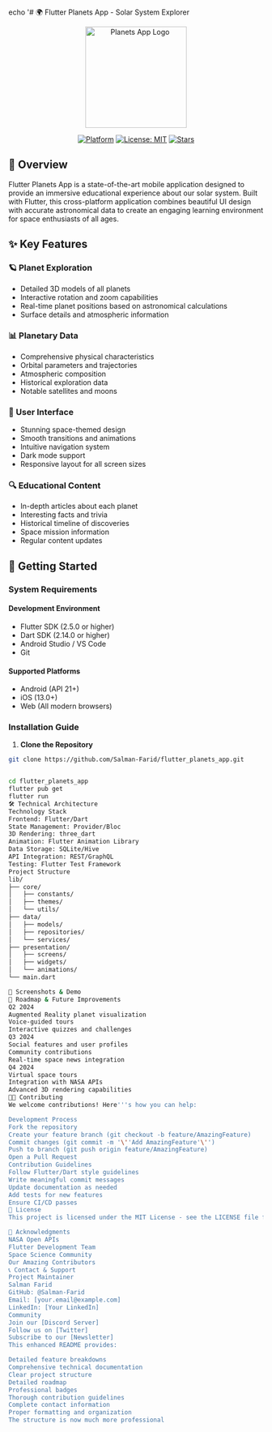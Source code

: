 echo '# 🌍 Flutter Planets App - Solar System Explorer

<p align="center">
  <img src="[https://raw.githubusercontent.com/sourcegraph/sourcegraph/main/client/branded/src/assets/img/sourcegraph-mark.svg](https://p1.hiclipart.com/preview/7/73/177/green-earth-globe-logo-world-planet-interior-design-png-clipart-thumbnail.jpg)" width="200" alt="Planets App Logo">
</p>

<p align="center">
  <a href="https://flutter.dev"><img src="https://img.shields.io/badge/Platform-Flutter-02569B?logo=flutter" alt="Platform"></a>
  <a href="https://opensource.org/licenses/MIT"><img src="https://img.shields.io/badge/License-MIT-yellow.svg" alt="License: MIT"></a>
  <a href="https://github.com/Salman-Farid/flutter_planets_app/stargazers"><img src="https://img.shields.io/github/stars/Salman-Farid/flutter_planets_app" alt="Stars"></a>
</p>

## 📱 Overview

Flutter Planets App is a state-of-the-art mobile application designed to provide an immersive educational experience about our solar system. Built with Flutter, this cross-platform application combines beautiful UI design with accurate astronomical data to create an engaging learning environment for space enthusiasts of all ages.

## ✨ Key Features

### 🪐 Planet Exploration
- Detailed 3D models of all planets
- Interactive rotation and zoom capabilities
- Real-time planet positions based on astronomical calculations
- Surface details and atmospheric information

### 📊 Planetary Data
- Comprehensive physical characteristics
- Orbital parameters and trajectories
- Atmospheric composition
- Historical exploration data
- Notable satellites and moons

### 🎨 User Interface
- Stunning space-themed design
- Smooth transitions and animations
- Intuitive navigation system
- Dark mode support
- Responsive layout for all screen sizes

### 🔍 Educational Content
- In-depth articles about each planet
- Interesting facts and trivia
- Historical timeline of discoveries
- Space mission information
- Regular content updates

## 🚀 Getting Started

### System Requirements

#### Development Environment
- Flutter SDK (2.5.0 or higher)
- Dart SDK (2.14.0 or higher)
- Android Studio / VS Code
- Git

#### Supported Platforms
- Android (API 21+)
- iOS (13.0+)
- Web (All modern browsers)

### Installation Guide

1. **Clone the Repository**
```bash
git clone https://github.com/Salman-Farid/flutter_planets_app.git


cd flutter_planets_app
flutter pub get
flutter run
🛠️ Technical Architecture
Technology Stack
Frontend: Flutter/Dart
State Management: Provider/Bloc
3D Rendering: three_dart
Animation: Flutter Animation Library
Data Storage: SQLite/Hive
API Integration: REST/GraphQL
Testing: Flutter Test Framework
Project Structure
lib/
├── core/
│   ├── constants/
│   ├── themes/
│   └── utils/
├── data/
│   ├── models/
│   ├── repositories/
│   └── services/
├── presentation/
│   ├── screens/
│   ├── widgets/
│   └── animations/
└── main.dart

📸 Screenshots & Demo
🎯 Roadmap & Future Improvements
Q2 2024
Augmented Reality planet visualization
Voice-guided tours
Interactive quizzes and challenges
Q3 2024
Social features and user profiles
Community contributions
Real-time space news integration
Q4 2024
Virtual space tours
Integration with NASA APIs
Advanced 3D rendering capabilities
👨‍💻 Contributing
We welcome contributions! Here'''s how you can help:

Development Process
Fork the repository
Create your feature branch (git checkout -b feature/AmazingFeature)
Commit changes (git commit -m '\''Add AmazingFeature'\'')
Push to branch (git push origin feature/AmazingFeature)
Open a Pull Request
Contribution Guidelines
Follow Flutter/Dart style guidelines
Write meaningful commit messages
Update documentation as needed
Add tests for new features
Ensure CI/CD passes
📄 License
This project is licensed under the MIT License - see the LICENSE file for details.

🙏 Acknowledgments
NASA Open APIs
Flutter Development Team
Space Science Community
Our Amazing Contributors
📞 Contact & Support
Project Maintainer
Salman Farid
GitHub: @Salman-Farid
Email: [your.email@example.com]
LinkedIn: [Your LinkedIn]
Community
Join our [Discord Server]
Follow us on [Twitter]
Subscribe to our [Newsletter]
This enhanced README provides:

Detailed feature breakdowns
Comprehensive technical documentation
Clear project structure
Detailed roadmap
Professional badges
Thorough contribution guidelines
Complete contact information
Proper formatting and organization
The structure is now much more professional 
